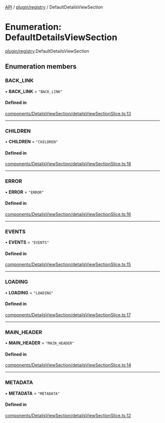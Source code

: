 [API](../API.md) / [plugin/registry](../modules/plugin_registry.md) / DefaultDetailsViewSection

# Enumeration: DefaultDetailsViewSection

[plugin/registry](../modules/plugin_registry.md).DefaultDetailsViewSection

## Enumeration members

### BACK\_LINK

• **BACK\_LINK** = `"BACK_LINK"`

#### Defined in

[components/DetailsViewSection/detailsViewSectionSlice.ts:13](https://github.com/kubernetes-sigs/headlamp/blob/072d2509b/frontend/src/components/DetailsViewSection/detailsViewSectionSlice.ts#L13)

___

### CHILDREN

• **CHILDREN** = `"CHILDREN"`

#### Defined in

[components/DetailsViewSection/detailsViewSectionSlice.ts:18](https://github.com/kubernetes-sigs/headlamp/blob/072d2509b/frontend/src/components/DetailsViewSection/detailsViewSectionSlice.ts#L18)

___

### ERROR

• **ERROR** = `"ERROR"`

#### Defined in

[components/DetailsViewSection/detailsViewSectionSlice.ts:16](https://github.com/kubernetes-sigs/headlamp/blob/072d2509b/frontend/src/components/DetailsViewSection/detailsViewSectionSlice.ts#L16)

___

### EVENTS

• **EVENTS** = `"EVENTS"`

#### Defined in

[components/DetailsViewSection/detailsViewSectionSlice.ts:15](https://github.com/kubernetes-sigs/headlamp/blob/072d2509b/frontend/src/components/DetailsViewSection/detailsViewSectionSlice.ts#L15)

___

### LOADING

• **LOADING** = `"LOADING"`

#### Defined in

[components/DetailsViewSection/detailsViewSectionSlice.ts:17](https://github.com/kubernetes-sigs/headlamp/blob/072d2509b/frontend/src/components/DetailsViewSection/detailsViewSectionSlice.ts#L17)

___

### MAIN\_HEADER

• **MAIN\_HEADER** = `"MAIN_HEADER"`

#### Defined in

[components/DetailsViewSection/detailsViewSectionSlice.ts:14](https://github.com/kubernetes-sigs/headlamp/blob/072d2509b/frontend/src/components/DetailsViewSection/detailsViewSectionSlice.ts#L14)

___

### METADATA

• **METADATA** = `"METADATA"`

#### Defined in

[components/DetailsViewSection/detailsViewSectionSlice.ts:12](https://github.com/kubernetes-sigs/headlamp/blob/072d2509b/frontend/src/components/DetailsViewSection/detailsViewSectionSlice.ts#L12)
